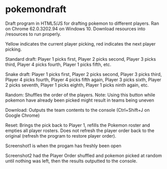 # pokemondraft
Draft program in HTML5/JS for drafting pokemon to different players. Ran on Chrome 62.0.3202.94 on Windows 10.
Download resources into /resources to run properly.

Yellow indicates the current player picking, red indicates the next player picking.

Standard draft: Player 1 picks first, Player 2 picks second, Player 3 picks third, Player 4 picks fourth, Player 1 picks fifth, etc.

Snake draft: Player 1 picks first, Player 2 picks second, Player 3 picks third, Player 4 picks fourth, Player 4 picks fifth again, Player 3 picks sixth, Player 2 picks seventh, Player 1 picks eighth, Player 1 picks ninth again, etc.

Random: Shuffles the order of the players. Note: Using this button while pokemon have already been picked might result in teams being uneven

Download: Outputs the team contents to the console (Ctrl+Shift+J on Google Chrome)

Reset: Brings the pick back to Player 1, refills the Pokemon roster and empties all player rosters. Does not refresh the player order back to the original (refresh the program to restore player order).

Screenshot1 is when the progam has freshly been open

Screenshot2 had the Player Order shuffled and pokemon picked at random until nothing was left, then the results outputted to the console.
